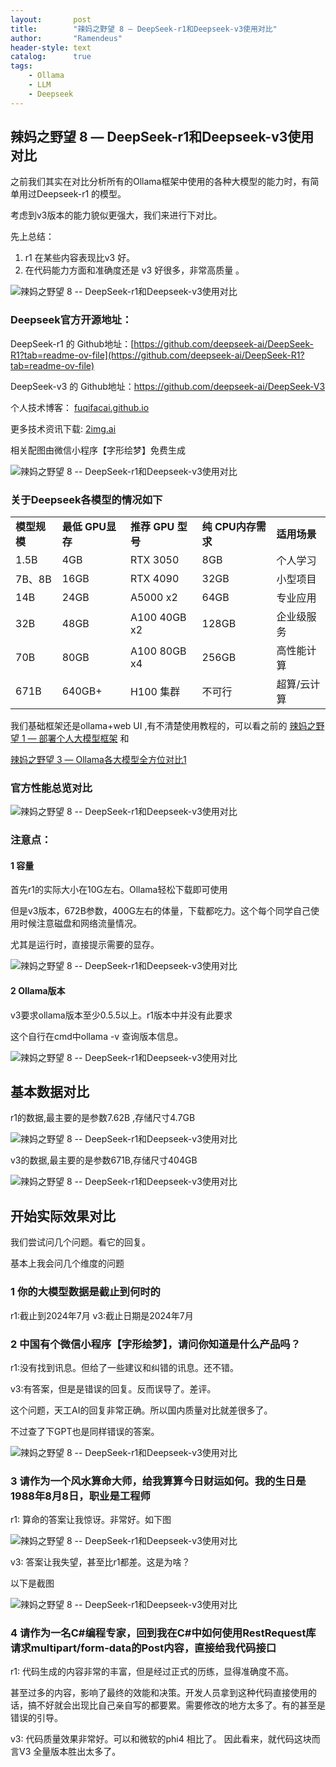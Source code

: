 ```yaml
---
layout:       post
title:        "辣妈之野望 8 — DeepSeek-r1和Deepseek-v3使用对比"
author:       "Ramendeus"
header-style: text
catalog:      true
tags:
    - Ollama
    - LLM
    - Deepseek
---
```


## 辣妈之野望 8 — DeepSeek-r1和Deepseek-v3使用对比


之前我们其实在对比分析所有的Ollama框架中使用的各种大模型的能力时，有简单用过Deepseek-r1 的模型。

考虑到v3版本的能力貌似更强大，我们来进行下对比。

先上总结：

1.  r1 在某些内容表现比v3 好。
2.  在代码能力方面和准确度还是 v3 好很多，非常高质量 。

![辣妈之野望 8 -- DeepSeek-r1和Deepseek-v3使用对比](https://www.shxcj.com/wp-content/uploads/2025/02/bbce154a-4f8a-4c39-af1a-15d3ca92a9c6.jpg)

### **Deepseek官方开源地址：**

DeepSeek-r1 的 Github地址：[https://github.com/deepseek-ai/DeepSeek-R1?tab=readme-ov-file](https://github.com/deepseek-ai/DeepSeek-R1?tab=readme-ov-file)

DeepSeek-v3 的 Github地址：https://github.com/deepseek-ai/DeepSeek-V3

个人技术博客： [fuqifacai.github.io](https://link.juejin.cn/?target=https%3A%2F%2Ffuqifacai.github.io)

更多技术资讯下载: [2img.ai](https://link.juejin.cn/?target=https%3A%2F%2F2img.ai)

相关配图由微信小程序【字形绘梦】免费生成

![辣妈之野望 8 -- DeepSeek-r1和Deepseek-v3使用对比](https://www.shxcj.com/wp-content/uploads/2025/02/2dc7b058-b526-47bd-ad3a-59d6f8160f65.jpg)

### **关于Deepseek各模型的情况如下**

<table class="has-fixed-layout"><tbody><tr><td><strong>模型规模</strong></td><td><strong>最低 </strong><strong>GPU</strong><strong>显存</strong></td><td><strong>推荐 </strong><strong>GPU</strong><strong> 型号</strong></td><td><strong>纯 </strong><strong>CPU</strong><strong>内存</strong><strong>需求</strong></td><td><strong>适用场景</strong></td></tr><tr><td>1.5B</td><td>4GB</td><td>RTX 3050</td><td>8GB</td><td>个人学习</td></tr><tr><td>7B、8B</td><td>16GB</td><td>RTX 4090</td><td>32GB</td><td>小型项目</td></tr><tr><td>14B</td><td>24GB</td><td>A5000 x2</td><td>64GB</td><td>专业应用</td></tr><tr><td>32B</td><td>48GB</td><td>A100 40GB x2</td><td>128GB</td><td>企业级服务</td></tr><tr><td>70B</td><td>80GB</td><td>A100 80GB x4</td><td>256GB</td><td>高性能计算</td></tr><tr><td>671B</td><td>640GB+</td><td>H100 集群</td><td>不可行</td><td>超算/云计算</td></tr></tbody></table>

我们基础框架还是ollama+web UI ,有不清楚使用教程的，可以看之前的 [辣妈之野望 1 — 部署个人大模型框架](https://www.shxcj.com/archives/8813) 和

[辣妈之野望 3 — Ollama各大模型全方位对比1](https://www.shxcj.com/archives/8835)

### 官方性能总览对比

![辣妈之野望 8 -- DeepSeek-r1和Deepseek-v3使用对比](https://www.shxcj.com/wp-content/uploads/2025/02/424ba7ce-c4a0-4416-ab47-83c744183328.png)

### 注意点：

#### 1 容量

首先r1的实际大小在10G左右。Ollama轻松下载即可使用

但是v3版本，672B参数，400G左右的体量，下载都吃力。这个每个同学自己使用时候注意磁盘和网络流量情况。

尤其是运行时，直接提示需要的显存。

![辣妈之野望 8 -- DeepSeek-r1和Deepseek-v3使用对比](https://www.shxcj.com/wp-content/uploads/2025/02/4465c6ae-50b8-4db7-a206-a756b810e71f.png)

#### 2 Ollama版本

v3要求ollama版本至少0.5.5以上。r1版本中并没有此要求

这个自行在cmd中ollama -v 查询版本信息。

![辣妈之野望 8 -- DeepSeek-r1和Deepseek-v3使用对比](https://www.shxcj.com/wp-content/uploads/2025/02/ff398fbd-d35a-4a50-bbac-016bc1834b10.jpg)

## 基本数据对比

r1的数据,最主要的是参数7.62B ,存储尺寸4.7GB

![辣妈之野望 8 -- DeepSeek-r1和Deepseek-v3使用对比](https://www.shxcj.com/wp-content/uploads/2025/02/5ada5cde-068b-445e-a3ee-2a71add601eb.png)

v3的数据,最主要的是参数671B,存储尺寸404GB

![辣妈之野望 8 -- DeepSeek-r1和Deepseek-v3使用对比](https://www.shxcj.com/wp-content/uploads/2025/02/6cf2f7d1-0406-4972-9beb-1b03a66e9ccc.png)

## 开始实际效果对比

我们尝试问几个问题。看它的回复。

基本上我会问几个维度的问题

### 1 你的大模型数据是截止到何时的

r1:截止到2024年7月 v3:截止日期是2024年7月

### 2 中国有个微信小程序【字形绘梦】，请问你知道是什么产品吗？

r1:没有找到讯息。但给了一些建议和纠错的讯息。还不错。

v3:有答案，但是是错误的回复。反而误导了。差评。

这个问题，天工AI的回复非常正确。所以国内质量对比就差很多了。

不过查了下GPT也是同样错误的答案。

![辣妈之野望 8 -- DeepSeek-r1和Deepseek-v3使用对比](https://www.shxcj.com/wp-content/uploads/2025/02/2a2b0c2b-b72f-43e9-ae33-06b45fad12fa.jpg)

### 3 请作为一个风水算命大师，给我算算今日财运如何。我的生日是1988年8月8日，职业是工程师

r1: 算命的答案让我惊讶。非常好。如下图

![辣妈之野望 8 -- DeepSeek-r1和Deepseek-v3使用对比](https://www.shxcj.com/wp-content/uploads/2025/02/de0fb23b-88ac-4439-a66a-5f0de78b43fa.png)

v3: 答案让我失望，甚至比r1都差。这是为啥？

以下是截图

![辣妈之野望 8 -- DeepSeek-r1和Deepseek-v3使用对比](https://www.shxcj.com/wp-content/uploads/2025/02/fe12ea84-29e6-422e-a703-c6959a74cc38.png)

### 4 请作为一名C#编程专家，回到我在C#中如何使用RestRequest库请求multipart/form-data的Post内容，直接给我代码接口

r1: 代码生成的内容非常的丰富，但是经过正式的历练，显得准确度不高。

甚至过多的内容，影响了最终的效能和决策。开发人员拿到这种代码直接使用的话，搞不好就会出现比自己亲自写的都要累。需要修改的地方太多了。有的甚至是错误的引导。

v3: 代码质量效果非常好。可以和微软的phi4 相比了。 因此看来，就代码这块而言V3 全量版本胜出太多了。

